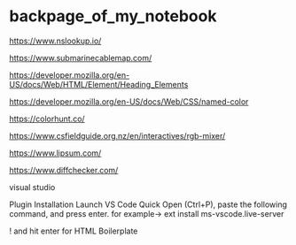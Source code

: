 # backpage_of_my_notebook

https://www.nslookup.io/

https://www.submarinecablemap.com/

https://developer.mozilla.org/en-US/docs/Web/HTML/Element/Heading_Elements

https://developer.mozilla.org/en-US/docs/Web/CSS/named-color

https://colorhunt.co/

https://www.csfieldguide.org.nz/en/interactives/rgb-mixer/

https://www.lipsum.com/

https://www.diffchecker.com/



visual studio

Plugin Installation
Launch VS Code Quick Open (Ctrl+P), paste the following command, and press enter.
for example-> ext install ms-vscode.live-server

! and hit enter for HTML Boilerplate



